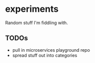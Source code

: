 # experiments
Random stuff I'm fiddling with.

## TODOs
- pull in microservices playground repo
- spread stuff out into categories
